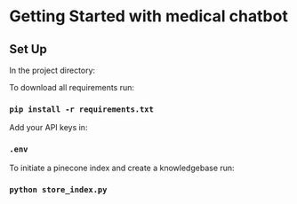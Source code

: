 # Getting Started with medical chatbot

## Set Up

In the project directory:

To download all requirements run:
### `pip install -r requirements.txt`

Add your API keys in:
### `.env`

To initiate a pinecone index and create a knowledgebase run:
### `python store_index.py`
